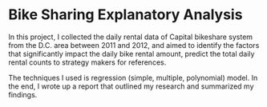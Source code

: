 # Bike Sharing Explanatory Analysis

In this project, I collected the daily rental data of Capital bikeshare system from the D.C. area between 2011 and 2012, and aimed to identify the factors that significantly impact the daily bike rental amount, predict the total daily rental counts to strategy makers for references.

The techniques I used is regression (simple, multiple, polynomial) model. In the end, I wrote up a report that outlined my research and summarized my findings.
